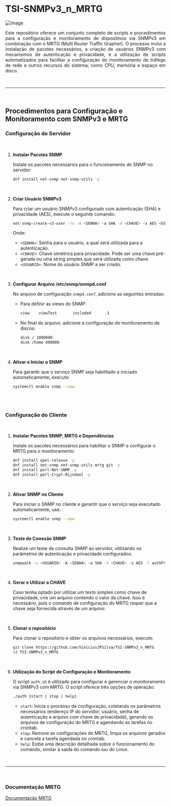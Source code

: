 
# TSI-SNMPv3_n_MRTG

![image](https://github.com/user-attachments/assets/df1b2832-079e-46b6-a805-ca75cc17b4e8)


<div align="justify">
  Este repositório oferece um conjunto completo de scripts e procedimentos para a configuração e monitoramento de dispositivos via SNMPv3 em combinação com o MRTG (Multi Router Traffic Grapher). O processo inclui a instalação de pacotes necessários, a criação de usuários SNMPv3 com mecanismos de autenticação e privacidade, e a utilização de scripts automatizados para facilitar a configuração do monitoramento de tráfego de rede e outros recursos do sistema, como CPU, memória e espaço em disco.
</div>

<br><hr><br>

## Procedimentos para Configuração e Monitoramento com SNMPv3 e MRTG

### Configuração do Servidor

<br>

1. **Instalar Pacotes SNMP**

   Instale os pacotes necessários para o funcionamento do SNMP no servidor:

   ```bash
   dnf install net-snmp net-snmp-utils -y
   ```

<br>

2. **Criar Usuário SNMPv3**

   Para criar um usuário SNMPv3 configurado com autenticação (SHA) e privacidade (AES), execute o seguinte comando:

   ```bash
   net-snmp-create-v3-user -ro -A <SENHA> -a SHA -X <CHAVE> -x AES <USUARIO>
   ```

   Onde:
   - `<SENHA>`: Senha para o usuário, a qual será utilizada para a autenticação.
   - `<CHAVE>`: Chave simétrica para privacidade. Pode ser uma chave pré-gerada ou uma string simples que será utilizada como chave.
   - `<USUARIO>`: Nome do usuário SNMP a ser criado.

<br>

3. **Configurar Arquivo /etc/snmp/snmpd.conf**

   No arquivo de configuração `snmpd.conf`, adicione as seguintes entradas:

   - Para definir as views do SNMP:

     ```bash
     view    viewTest       included      .1
     ```

   - No final do arquivo, adicione a configuração de monitoramento de discos:

     ```bash
     disk / 1000000
     disk /home 600000
     ```

<br>

4. **Ativar e Iniciar o SNMP**

   Para garantir que o serviço SNMP seja habilitado e iniciado automaticamente, execute:

   ```bash
   systemctl enable snmp --now
   ```

<br><br>

### Configuração do Cliente

<br>

1. **Instalar Pacotes SNMP, MRTG e Dependências**

   Instale os pacotes necessários para habilitar o SNMP e configurar o MRTG para o monitoramento:

   ```bash
   dnf install epel-release -y
   dnf install net-snmp net-snmp-utils mrtg git -y
   dnf install perl-Net-SNMP -y
   dnf install perl-Crypt-Rijndael -y
   ```

<br>

2. **Ativar SNMP no Cliente**

   Para iniciar o SNMP no cliente e garantir que o serviço seja executado automaticamente, use:

   ```bash
   systemctl enable snmp --now
   ```

<br>

3. **Teste de Conexão SNMP**

   Realize um teste de consulta SNMP ao servidor, utilizando os parâmetros de autenticação e privacidade configurados:

   ```bash
   snmpwalk -u <USUARIO> -A <SENHA> -a SHA -X <CHAVE> -x AES -l authPriv <IP DO SERVER> -v3 .
   ```

<br>

4. **Gerar e Utilizar a CHAVE**

    Caso tenha optado por utilizar um texto simples como chave de privacidade, crie um arquivo contendo o valor da chave. Isso é necessário, pois o comando de configuração do MRTG requer que a chave seja fornecida através de um arquivo.

<br>

5. **Clonar o repositório**

    Para clonar o repositório e obter os arquivos necessários, execute:

    ```bash
    git clone https://github.com/ViniciusJPSilva/TSI-SNMPv3_n_MRTG
    cd TSI-SNMPv3_n_MRTG
    ```

<br>

6. **Utilização do Script de Configuração e Monitoramento**

   O script `auth.sh` é utilizado para configurar e gerenciar o monitoramento via SNMPv3 com MRTG. O script oferece três opções de operação:

   ```bash
   ./auth {start | stop | help}
   ```

   - `start`: Inicia o processo de configuração, coletando os parâmetros necessários (endereço IP do servidor, usuário, senha de autenticação e arquivo com chave de privacidade), gerando os arquivos de configuração do MRTG e agendando as tarefas no crontab.
   - `stop`: Remove as configurações do MRTG, limpa os arquivos gerados e cancela a tarefa agendada no crontab.
   - `help`: Exibe uma descrição detalhada sobre o funcionamento do comando, similar à saída do comando `man` do Linux.

<br><hr><br>

### Documentação MRTG

[Documentação MRTG](https://oss.oetiker.ch/mrtg/doc/)

